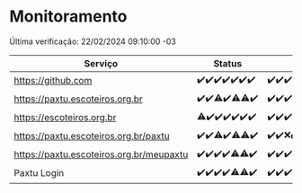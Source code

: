 # Monitoramento

Última verificação: 22/02/2024 09:10:00 -03

|Serviço|Status|Últimas 24h|
|---|---|---|
|https://github.com|<span title="2024-02-15: OK=24">✔️</span><span title="2024-02-16: OK=24">✔️</span><span title="2024-02-17: OK=24">✔️</span><span title="2024-02-18: OK=24">✔️</span><span title="2024-02-19: OK=24">✔️</span><span title="2024-02-20: OK=24">✔️</span><span title="2024-02-21: OK=12">✔️</span>|<span title="21/02/2024 09:11:00 -03 : 200">✔️</span><span title="21/02/2024 10:06:00 -03 : 200">✔️</span><span title="21/02/2024 11:05:00 -03 : 200">✔️</span><span title="21/02/2024 12:05:00 -03 : 200">✔️</span><span title="21/02/2024 13:08:00 -03 : 200">✔️</span><span title="21/02/2024 14:03:00 -03 : 200">✔️</span><span title="21/02/2024 15:07:00 -03 : 200">✔️</span><span title="21/02/2024 16:02:00 -03 : 200">✔️</span><span title="21/02/2024 17:06:00 -03 : 200">✔️</span><span title="21/02/2024 18:04:00 -03 : 200">✔️</span><span title="21/02/2024 19:05:00 -03 : 200">✔️</span><span title="21/02/2024 20:07:00 -03 : 200">✔️</span><span title="21/02/2024 21:29:00 -03 : 200">✔️</span><span title="21/02/2024 22:37:00 -03 : 200">✔️</span><span title="21/02/2024 23:12:00 -03 : 200">✔️</span><span title="22/02/2024 00:07:00 -03 : 200">✔️</span><span title="22/02/2024 01:07:00 -03 : 200">✔️</span><span title="22/02/2024 02:06:00 -03 : 200">✔️</span><span title="22/02/2024 03:08:00 -03 : 200">✔️</span><span title="22/02/2024 04:06:00 -03 : 200">✔️</span><span title="22/02/2024 05:08:00 -03 : 200">✔️</span><span title="22/02/2024 06:07:00 -03 : 200">✔️</span><span title="22/02/2024 07:06:00 -03 : 200">✔️</span><span title="22/02/2024 08:03:00 -03 : 200">✔️</span><span title="22/02/2024 09:10:00 -03 : 200">✔️</span>|
|https://paxtu.escoteiros.org.br|<span title="2024-02-15: OK=24">✔️</span><span title="2024-02-16: OK=24">✔️</span><span title="2024-02-17: OK=23, Falhas=1">⚠️</span><span title="2024-02-18: OK=24">✔️</span><span title="2024-02-19: OK=23, Falhas=1">⚠️</span><span title="2024-02-20: OK=23, Falhas=1">⚠️</span><span title="2024-02-21: OK=12">✔️</span>|<span title="21/02/2024 09:11:00 -03 : 200">✔️</span><span title="21/02/2024 10:06:00 -03 : 200">✔️</span><span title="21/02/2024 11:05:00 -03 : 200">✔️</span><span title="21/02/2024 12:05:00 -03 : 200">✔️</span><span title="21/02/2024 13:08:00 -03 : 200">✔️</span><span title="21/02/2024 14:03:00 -03 : 200">✔️</span><span title="21/02/2024 15:07:00 -03 : 200">✔️</span><span title="21/02/2024 16:02:00 -03 : 200">✔️</span><span title="21/02/2024 17:06:00 -03 : 200">✔️</span><span title="21/02/2024 18:04:00 -03 : 200">✔️</span><span title="21/02/2024 19:05:00 -03 : 200">✔️</span><span title="21/02/2024 20:07:00 -03 : 200">✔️</span><span title="21/02/2024 21:29:00 -03 : 200">✔️</span><span title="21/02/2024 22:37:00 -03 : 200">✔️</span><span title="21/02/2024 23:12:00 -03 : 200">✔️</span><span title="22/02/2024 00:07:00 -03 : 200">✔️</span><span title="22/02/2024 01:07:00 -03 : 200">✔️</span><span title="22/02/2024 02:06:00 -03 : 200">✔️</span><span title="22/02/2024 03:08:00 -03 : 200">✔️</span><span title="22/02/2024 04:06:00 -03 : 200">✔️</span><span title="22/02/2024 05:08:00 -03 : 200">✔️</span><span title="22/02/2024 06:07:00 -03 : 200">✔️</span><span title="22/02/2024 07:06:00 -03 : 200">✔️</span><span title="22/02/2024 08:03:00 -03 : 200">✔️</span><span title="22/02/2024 09:10:00 -03 : 200">✔️</span>|
|https://escoteiros.org.br|<span title="2024-02-15: OK=22, Falhas=2">⚠️</span><span title="2024-02-16: OK=24">✔️</span><span title="2024-02-17: OK=24">✔️</span><span title="2024-02-18: OK=24">✔️</span><span title="2024-02-19: OK=24">✔️</span><span title="2024-02-20: OK=24">✔️</span><span title="2024-02-21: OK=12">✔️</span>|<span title="21/02/2024 09:11:00 -03 : 200">✔️</span><span title="21/02/2024 10:06:00 -03 : 200">✔️</span><span title="21/02/2024 11:05:00 -03 : 200">✔️</span><span title="21/02/2024 12:05:00 -03 : 200">✔️</span><span title="21/02/2024 13:08:00 -03 : 200">✔️</span><span title="21/02/2024 14:03:00 -03 : 200">✔️</span><span title="21/02/2024 15:07:00 -03 : 200">✔️</span><span title="21/02/2024 16:02:00 -03 : 200">✔️</span><span title="21/02/2024 17:06:00 -03 : 200">✔️</span><span title="21/02/2024 18:04:00 -03 : 200">✔️</span><span title="21/02/2024 19:05:00 -03 : 200">✔️</span><span title="21/02/2024 20:07:00 -03 : 200">✔️</span><span title="21/02/2024 21:29:00 -03 : 200">✔️</span><span title="21/02/2024 22:37:00 -03 : 200">✔️</span><span title="21/02/2024 23:12:00 -03 : 200">✔️</span><span title="22/02/2024 00:07:00 -03 : 200">✔️</span><span title="22/02/2024 01:07:00 -03 : 200">✔️</span><span title="22/02/2024 02:06:00 -03 : 200">✔️</span><span title="22/02/2024 03:08:00 -03 : 200">✔️</span><span title="22/02/2024 04:06:00 -03 : 200">✔️</span><span title="22/02/2024 05:08:00 -03 : 200">✔️</span><span title="22/02/2024 06:07:00 -03 : 200">✔️</span><span title="22/02/2024 07:06:00 -03 : 200">✔️</span><span title="22/02/2024 08:03:00 -03 : 200">✔️</span><span title="22/02/2024 09:10:00 -03 : 200">✔️</span>|
|https://paxtu.escoteiros.org.br/paxtu|<span title="2024-02-15: OK=24">✔️</span><span title="2024-02-16: OK=24">✔️</span><span title="2024-02-17: OK=22, Falhas=2">⚠️</span><span title="2024-02-18: OK=24">✔️</span><span title="2024-02-19: OK=23, Falhas=1">⚠️</span><span title="2024-02-20: OK=23, Falhas=1">⚠️</span><span title="2024-02-21: OK=12">✔️</span>|<span title="21/02/2024 09:11:00 -03 : 200">✔️</span><span title="21/02/2024 10:06:00 -03 : 200">✔️</span><span title="21/02/2024 11:05:00 -03 : 0">❌</span><span title="21/02/2024 12:05:00 -03 : 200">✔️</span><span title="21/02/2024 13:08:00 -03 : 200">✔️</span><span title="21/02/2024 14:03:00 -03 : 200">✔️</span><span title="21/02/2024 15:07:00 -03 : 200">✔️</span><span title="21/02/2024 16:02:00 -03 : 200">✔️</span><span title="21/02/2024 17:06:00 -03 : 200">✔️</span><span title="21/02/2024 18:04:00 -03 : 200">✔️</span><span title="21/02/2024 19:05:00 -03 : 200">✔️</span><span title="21/02/2024 20:07:00 -03 : 200">✔️</span><span title="21/02/2024 21:29:00 -03 : 200">✔️</span><span title="21/02/2024 22:37:00 -03 : 200">✔️</span><span title="21/02/2024 23:12:00 -03 : 200">✔️</span><span title="22/02/2024 00:07:00 -03 : 200">✔️</span><span title="22/02/2024 01:07:00 -03 : 200">✔️</span><span title="22/02/2024 02:06:00 -03 : 200">✔️</span><span title="22/02/2024 03:08:00 -03 : 200">✔️</span><span title="22/02/2024 04:06:00 -03 : 200">✔️</span><span title="22/02/2024 05:08:00 -03 : 200">✔️</span><span title="22/02/2024 06:07:00 -03 : 200">✔️</span><span title="22/02/2024 07:06:00 -03 : 200">✔️</span><span title="22/02/2024 08:03:00 -03 : 200">✔️</span><span title="22/02/2024 09:10:00 -03 : 200">✔️</span>|
|https://paxtu.escoteiros.org.br/meupaxtu|<span title="2024-02-15: OK=24">✔️</span><span title="2024-02-16: OK=24">✔️</span><span title="2024-02-17: OK=24">✔️</span><span title="2024-02-18: OK=24">✔️</span><span title="2024-02-19: OK=23, Falhas=1">⚠️</span><span title="2024-02-20: OK=23, Falhas=1">⚠️</span><span title="2024-02-21: OK=12">✔️</span>|<span title="21/02/2024 09:11:00 -03 : 200">✔️</span><span title="21/02/2024 10:06:00 -03 : 200">✔️</span><span title="21/02/2024 11:05:00 -03 : 200">✔️</span><span title="21/02/2024 12:05:00 -03 : 200">✔️</span><span title="21/02/2024 13:08:00 -03 : 200">✔️</span><span title="21/02/2024 14:03:00 -03 : 200">✔️</span><span title="21/02/2024 15:07:00 -03 : 200">✔️</span><span title="21/02/2024 16:02:00 -03 : 200">✔️</span><span title="21/02/2024 17:06:00 -03 : 200">✔️</span><span title="21/02/2024 18:04:00 -03 : 200">✔️</span><span title="21/02/2024 19:05:00 -03 : 200">✔️</span><span title="21/02/2024 20:07:00 -03 : 200">✔️</span><span title="21/02/2024 21:29:00 -03 : 200">✔️</span><span title="21/02/2024 22:37:00 -03 : 200">✔️</span><span title="21/02/2024 23:12:00 -03 : 200">✔️</span><span title="22/02/2024 00:07:00 -03 : 200">✔️</span><span title="22/02/2024 01:07:00 -03 : 200">✔️</span><span title="22/02/2024 02:06:00 -03 : 200">✔️</span><span title="22/02/2024 03:08:00 -03 : 200">✔️</span><span title="22/02/2024 04:06:00 -03 : 200">✔️</span><span title="22/02/2024 05:08:00 -03 : 200">✔️</span><span title="22/02/2024 06:07:00 -03 : 200">✔️</span><span title="22/02/2024 07:06:00 -03 : 200">✔️</span><span title="22/02/2024 08:03:00 -03 : 200">✔️</span><span title="22/02/2024 09:10:00 -03 : 200">✔️</span>|
|Paxtu Login|<span title="2024-02-15: OK=24">✔️</span><span title="2024-02-16: OK=24">✔️</span><span title="2024-02-17: OK=24">✔️</span><span title="2024-02-18: OK=24">✔️</span><span title="2024-02-19: OK=23, Falhas=1">⚠️</span><span title="2024-02-20: OK=23, Falhas=1">⚠️</span><span title="2024-02-21: OK=12">✔️</span>|<span title="21/02/2024 09:11:00 -03 : 200">✔️</span><span title="21/02/2024 10:06:00 -03 : 200">✔️</span><span title="21/02/2024 11:05:00 -03 : 200">✔️</span><span title="21/02/2024 12:05:00 -03 : 200">✔️</span><span title="21/02/2024 13:08:00 -03 : 200">✔️</span><span title="21/02/2024 14:03:00 -03 : 200">✔️</span><span title="21/02/2024 15:07:00 -03 : 200">✔️</span><span title="21/02/2024 16:02:00 -03 : 200">✔️</span><span title="21/02/2024 17:06:00 -03 : 200">✔️</span><span title="21/02/2024 18:04:00 -03 : 200">✔️</span><span title="21/02/2024 19:05:00 -03 : 200">✔️</span><span title="21/02/2024 20:07:00 -03 : 200">✔️</span><span title="21/02/2024 21:29:00 -03 : 200">✔️</span><span title="21/02/2024 22:37:00 -03 : 200">✔️</span><span title="21/02/2024 23:12:00 -03 : 200">✔️</span><span title="22/02/2024 00:07:00 -03 : 200">✔️</span><span title="22/02/2024 01:07:00 -03 : 200">✔️</span><span title="22/02/2024 02:06:00 -03 : 200">✔️</span><span title="22/02/2024 03:08:00 -03 : 200">✔️</span><span title="22/02/2024 04:06:00 -03 : 200">✔️</span><span title="22/02/2024 05:08:00 -03 : 200">✔️</span><span title="22/02/2024 06:07:00 -03 : 200">✔️</span><span title="22/02/2024 07:06:00 -03 : 200">✔️</span><span title="22/02/2024 08:03:00 -03 : 200">✔️</span><span title="22/02/2024 09:10:00 -03 : 200">✔️</span>|
